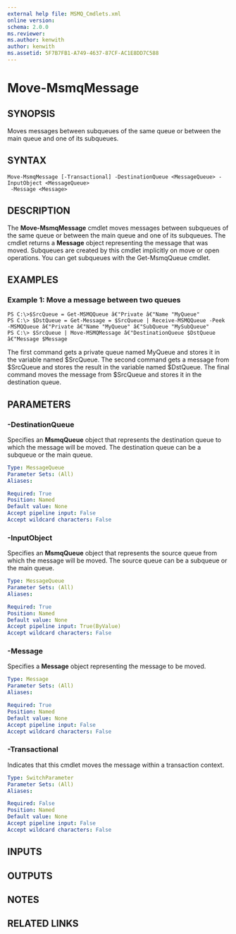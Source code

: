 ```yaml
---
external help file: MSMQ_Cmdlets.xml
online version: 
schema: 2.0.0
ms.reviewer:
ms.author: kenwith
author: kenwith
ms.assetid: 5F7B7FB1-A749-4637-87CF-AC1E8DD7C588
---
```


# Move-MsmqMessage

## SYNOPSIS
Moves messages between subqueues of the same queue or between the main queue and one of its subqueues.

## SYNTAX

```
Move-MsmqMessage [-Transactional] -DestinationQueue <MessageQueue> -InputObject <MessageQueue>
 -Message <Message>
```

## DESCRIPTION
The **Move-MsmqMessage** cmdlet moves messages between subqueues of the same queue or between the main queue and one of its subqueues.
The cmdlet returns a **Message** object representing the message that was moved.
Subqueues are created by this cmdlet implicitly on move or open operations.
You can get subqueues with the Get-MsmqQueue cmdlet.

## EXAMPLES

### Example 1: Move a message between two queues
```
PS C:\>$SrcQueue = Get-MSMQQueue â€"Private â€"Name "MyQueue" 
PS C:\> $DstQueue = Get-Message = $SrcQueue | Receive-MSMQQueue -Peek -MSMQQueue â€"Private â€"Name "MyQueue" â€"SubQueue "MySubQueue"
PS C:\> $SrcQueue | Move-MSMQMessage â€"DestinationQueue $DstQueue â€"Message $Message
```

The first command gets a private queue named MyQueue and stores it in the variable named $SrcQueue.
The second command gets a message from $SrcQueue and stores the result in the variable named $DstQueue.
The final command moves the message from $SrcQueue and stores it in the destination queue.

## PARAMETERS

### -DestinationQueue
Specifies an **MsmqQueue** object that represents the destination queue to which the message will be moved.
The destination queue can be a subqueue or the main queue.

```yaml
Type: MessageQueue
Parameter Sets: (All)
Aliases: 

Required: True
Position: Named
Default value: None
Accept pipeline input: False
Accept wildcard characters: False
```

### -InputObject
Specifies an **MsmqQueue** object that represents the source queue from which the message will be moved.
The source queue can be a subqueue or the main queue.

```yaml
Type: MessageQueue
Parameter Sets: (All)
Aliases: 

Required: True
Position: Named
Default value: None
Accept pipeline input: True(ByValue)
Accept wildcard characters: False
```

### -Message
Specifies a **Message** object representing the message to be moved.

```yaml
Type: Message
Parameter Sets: (All)
Aliases: 

Required: True
Position: Named
Default value: None
Accept pipeline input: False
Accept wildcard characters: False
```

### -Transactional
Indicates that this cmdlet moves the message within a transaction context.

```yaml
Type: SwitchParameter
Parameter Sets: (All)
Aliases: 

Required: False
Position: Named
Default value: None
Accept pipeline input: False
Accept wildcard characters: False
```

## INPUTS

## OUTPUTS

## NOTES

## RELATED LINKS

